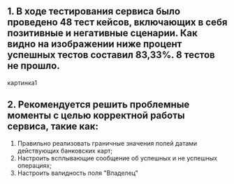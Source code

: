 ## 1. В ходе тестирования сервиса было проведено 48 тест кейсов, включающих в себя позитивные и негативные сценарии. Как видно на изображении ниже процент успешных тестов составил 83,33%. 8 тестов не прошло.
картинка1
## 2. Рекомендуется решить проблемные моменты с целью корректной работы сервиса, такие как:

1. Правильно реализовать граничные значения полей  датами действующих банковских карт;
2. Настроить всплывающие сообщение об успешных и не успешных операциях;
3. Настроить валидность поля "Владелец"
